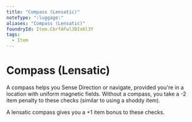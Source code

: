 ```yaml
---
title: "Compass (Lensatic)"
noteType: ":luggage:"
aliases: "Compass (Lensatic)"
foundryId: Item.CbrfAFwlJDIxKl3Y
tags:
  - Item
---
```


# Compass (Lensatic)

A compass helps you Sense Direction or navigate, provided you're in a location with uniform magnetic fields. Without a compass, you take a -2 item penalty to these checks (similar to using a shoddy item).

A lensatic compass gives you a +1 item bonus to these checks.
